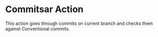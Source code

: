 # Commitsar Action

This action goes through commits on current branch and checks them against Conventional commits.
